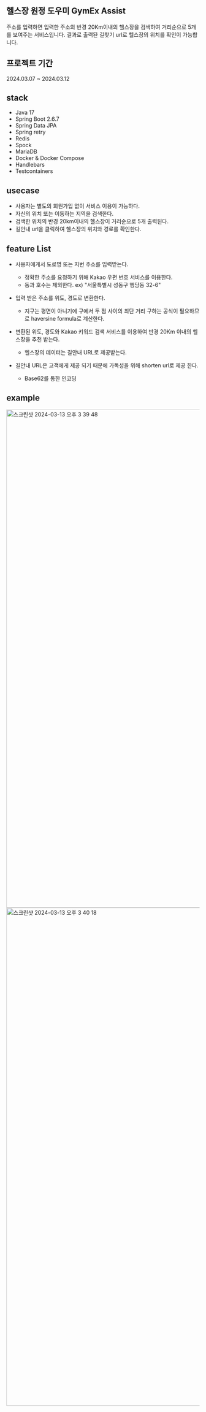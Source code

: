 ## 헬스장 원정 도우미 GymEx Assist

주소를 입력하면 입력한 주소의 반경 20Km이내의 헬스장을 검색하여 거리순으로 5개를 보여주는 서비스입니다.
결과로 출력돤 길찾기 url로 헬스장의 위치를 확인이 가능합니다.

## 프로젝트 기간
2024.03.07 ~ 2024.03.12

## stack

- Java 17
- Spring Boot 2.6.7
- Spring Data JPA
- Spring retry
- Redis
- Spock
- MariaDB
- Docker & Docker Compose
- Handlebars
- Testcontainers

## usecase

- 사용자는 별도의 회원가입 없이 서비스 이용이 가능하다.
- 자신의 위치 또는 이동하는 지역을 검색한다.
- 검색한 위치의 반경 20km이내의 헬스장이 거리순으로 5개 출력된다.
- 길안내 url을 클릭하여 헬스장의 위치와 경로를 확인한다.

## feature List

- 사용자에게서 도로명 또는 지번 주소를 입력받는다.
  - 정확한 주소를 요청하기 위해 Kakao 우편 번호 서비스를 이용한다.
  - 동과 호수는 제외한다. ex) "서울특별시 성동구 행당동 32-6"
    
- 입력 받은 주소를 위도, 경도로 변환한다.
  - 지구는 평면이 아니기에 구에서 두 점 사이의 최단 거리 구하는 공식이 필요하므로 haversine formula로 계산한다.
    
- 변환된 위도, 경도와 Kakao 키워드 검색 서비스를 이용하여 반경 20Km 이내의 헬스장을 추천 받는다.
  - 헬스장의 데이터는 길안내 URL로 제공받는다.
    
- 길안내 URL은 고객에게 제공 되기 때문에 가독성을 위해 shorten url로 제공 한다.
  - Base62를 통한 인코딩  


## example
<img width="1300" alt="스크린샷 2024-03-13 오후 3 39 48" src="https://github.com/Da-you/gym-navi/assets/108071860/aedae02e-b4d2-4bb6-b400-19eac28fb7cf">
<img width="1300" alt="스크린샷 2024-03-13 오후 3 40 18" src="https://github.com/Da-you/gym-navi/assets/108071860/4b6e352c-4946-4ba1-a498-2026b06e4a8d">


